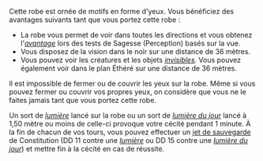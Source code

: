 Cette robe est ornée de motifs en forme d'yeux. Vous bénéficiez des avantages suivants tant que vous portez cette robe :
* La robe vous permet de voir dans toutes les directions et vous obtenez l'[_avantage_](/utiliser-les-caracteristiques/#avantage-et-desavantage) lors des tests de Sagesse (Perception) basés sur la vue.
* Vous disposez de la vision dans le noir sur une distance de 36 mètres.
* Vous pouvez voir les créatures et les objets [_invisibles_](/gerer-la-sante-du-personnage/#invisible). Vous pouvez également voir dans le plan Éthéré sur une distance de 36 mètres.

Il est impossible de fermer ou de couvrir les yeux sur la robe. Même si vous pouvez fermer ou couvrir vos propres yeux, on considère que vous ne le faites jamais tant que vous portez cette robe.

Un sort de [_lumière_](/grimoire/lumiere/) lancé sur la robe ou un sort de [_lumière du jour_](/grimoire/lumiere-du-jour/) lancé à 1,50 mètre ou moins de celle-ci provoque votre cécité pendant 1 minute. À la fin de chacun de vos tours, vous pouvez effectuer un [jet de sauvegarde](/utiliser-les-caracteristiques/#jets-de-sauvegarde) de Constitution (DD 11 contre une [_lumière_](/grimoire/lumiere/) ou DD 15 contre une [_lumière du jour_](/grimoire/lumiere-du-jour/)) et mettre fin à la cécité en cas de réussite.
